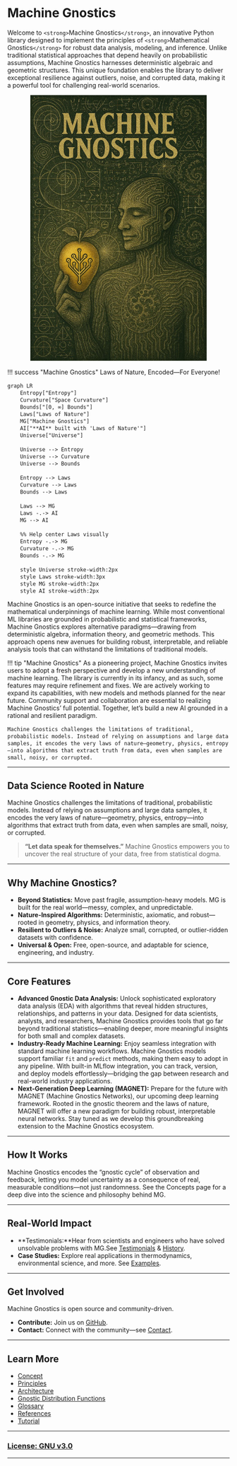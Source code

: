 # Machine Gnostics

  Welcome to `<strong>`Machine Gnostics`</strong>`, an innovative Python library designed to implement the principles of `<strong>`Mathematical Gnostics`</strong>` for robust data analysis, modeling, and inference. Unlike traditional statistical approaches that depend heavily on probabilistic assumptions, Machine Gnostics harnesses deterministic algebraic and geometric structures. This unique foundation enables the library to deliver exceptional resilience against outliers, noise, and corrupted data, making it a powerful tool for challenging real-world scenarios.

<p align="center">
  <img src="images/mg3.jpg" alt="Machine Gnostics" width="400">
</p>

!!! success "Machine Gnostics"
    Laws of Nature, Encoded—For Everyone!

```mermaid
graph LR
    Entropy["Entropy"]
    Curvature["Space Curvature"]
    Bounds["[0, ∞] Bounds"]
    Laws["Laws of Nature"]
    MG["Machine Gnostics"]
    AI["**AI** built with 'Laws of Nature'"]
    Universe["Universe"]

    Universe --> Entropy
    Universe --> Curvature
    Universe --> Bounds

    Entropy --> Laws
    Curvature --> Laws
    Bounds --> Laws

    Laws --> MG
    Laws -.-> AI
    MG --> AI

    %% Help center Laws visually
    Entropy -.-> MG
    Curvature -.-> MG
    Bounds -.-> MG

    style Universe stroke-width:2px
    style Laws stroke-width:3px
    style MG stroke-width:2px
    style AI stroke-width:2px
```

Machine Gnostics is an open-source initiative that seeks to redefine the mathematical underpinnings of machine learning. While most conventional ML libraries are grounded in probabilistic and statistical frameworks, Machine Gnostics explores alternative paradigms—drawing from deterministic algebra, information theory, and geometric methods. This approach opens new avenues for building robust, interpretable, and reliable analysis tools that can withstand the limitations of traditional models.

!!! tip "Machine Gnostics"
    As a pioneering project, Machine Gnostics invites users to adopt a fresh perspective and develop a new understanding of machine learning. The library is currently in its infancy, and as such, some features may require refinement and fixes. We are actively working to expand its capabilities, with new models and methods planned for the near future. Community support and collaboration are essential to realizing Machine Gnostics’ full potential. Together, let’s build a new AI grounded in a rational and resilient paradigm.

    Machine Gnostics challenges the limitations of traditional, probabilistic models. Instead of relying on assumptions and large data samples, it encodes the very laws of nature—geometry, physics, entropy—into algorithms that extract truth from data, even when samples are small, noisy, or corrupted.

---

## Data Science Rooted in Nature

Machine Gnostics challenges the limitations of traditional, probabilistic models. Instead of relying on assumptions and large data samples, it encodes the very laws of nature—geometry, physics, entropy—into algorithms that extract truth from data, even when samples are small, noisy, or corrupted.

> **“Let data speak for themselves.”**
> Machine Gnostics empowers you to uncover the real structure of your data, free from statistical dogma.

---

## Why Machine Gnostics?

- **Beyond Statistics:** Move past fragile, assumption-heavy models. MG is built for the real world—messy, complex, and unpredictable.
- **Nature-Inspired Algorithms:** Deterministic, axiomatic, and robust—rooted in geometry, physics, and information theory.
- **Resilient to Outliers & Noise:** Analyze small, corrupted, or outlier-ridden datasets with confidence.
- **Universal & Open:**
  Free, open-source, and adaptable for science, engineering, and industry.

---

## Core Features

- **Advanced Gnostic Data Analysis:**
  Unlock sophisticated exploratory data analysis (EDA) with algorithms that reveal hidden structures, relationships, and patterns in your data. Designed for data scientists, analysts, and researchers, Machine Gnostics provides tools that go far beyond traditional statistics—enabling deeper, more meaningful insights for both small and complex datasets.
- **Industry-Ready Machine Learning:**
  Enjoy seamless integration with standard machine learning workflows. Machine Gnostics models support familiar `fit` and `predict` methods, making them easy to adopt in any pipeline. With built-in MLflow integration, you can track, version, and deploy models effortlessly—bridging the gap between research and real-world industry applications.
- **Next-Generation Deep Learning (MAGNET):**
  Prepare for the future with MAGNET (Machine Gnostics Networks), our upcoming deep learning framework. Rooted in the gnostic theorem and the laws of nature, MAGNET will offer a new paradigm for building robust, interpretable neural networks. Stay tuned as we develop this groundbreaking extension to the Machine Gnostics ecosystem.

---

## How It Works

Machine Gnostics encodes the “gnostic cycle” of observation and feedback, letting you model uncertainty as a consequence of real, measurable conditions—not just randomness.
See the Concepts page for a deep dive into the science and philosophy behind MG.

---

## Real-World Impact

- **Testimonials:**Hear from scientists and engineers who have solved unsolvable problems with MG.See [Testimonials](/stories/history/#testimonials) & [History](/stories/history/#historical-background).
- **Case Studies:**
  Explore real applications in thermodynamics, environmental science, and more.
  See [Examples](/tutorials/getting_started.md).

---

## Get Involved

Machine Gnostics is open source and community-driven.

- **Contribute:** Join us on [GitHub](https://github.com/MachineGnostics/machinegnostics).
- **Contact:** Connect with the community—see [Contact](contact.md).

---

## Learn More

- [Concept](/docs/mg/concepts.md)
- [Principles](/docs/mg/principles.md)
- [Architecture](/docs/mg/architecture.md)
- [Gnostic Distribution Functions](/docs/mg/gdf.md)
- [Glossary](/docs/mg/mg_arguments.md)
- [References](ref/references.md)
- [Tutorial](/docs/tutorials/)

---

### [License: GNU v3.0](https://github.com/MachineGnostics/machinegnostics/blob/main/LICENSE)

---

<!-- ## Overview

Machine Gnostics is a forward-looking library for advanced, non-statistical mathematical gnostics-based data analysis. It enables users to uncover deeper insights from data, moving beyond conventional statistical techniques. The library is designed for robust machine learning workflows and is extensible for future deep learning applications.

- **Non-Statistical Mathematical Gnostics** – Innovative algorithms for data analysis based on gnostic principles, revealing new data structures and relationships.
- **Robust Machine Learning Tools** – Models and metrics engineered to perform reliably with noisy and small datasets.
- **Flexible Data Analysis Framework** – Tools for central tendency, dispersion, and correlation that are resilient to outliers and anomalies.
- **Vision for Deep Learning** – A foundation for integrating gnostic-based approaches into deep learning, paving the way for next-generation AI.

Machine Gnostics brings significant value by introducing a new vision for data analysis and machine intelligence, making it an essential toolkit for researchers and practitioners seeking robust, insightful, and future-ready solutions. -->

<!-- ## Key Features

- 🛡️ **Exceptional Outlier Resistance** – Automatically detects and downweights anomalous observations without manual intervention
- 🔍 **Information-Theoretic Foundation** – Based on rigorous mathematical principles rather than probabilistic assumptions
- 🔧 **Drop-in Replacements** – Use gnostic alternatives to common statistical measures like mean, median, correlation
- 📊 **MLflow Integration** – Seamless model tracking, versioning, and deployment
- 🧪 **Scientifically Validated** – Tested on real-world problems across multiple domains including thermodynamics, materials science, and engineering -->

<!-- ### [Learn More](mg/concepts.md) -->

<!-- ### License [GNU v3.0](https://github.com/MachineGnostics/machinegnostics/blob/main/LICENSE) -->
